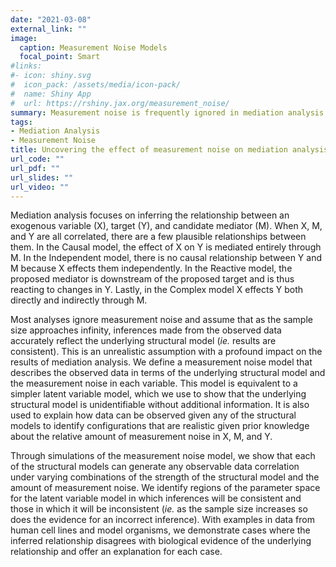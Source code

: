 ```yaml
---
date: "2021-03-08"
external_link: ""
image:
  caption: Measurement Noise Models
  focal_point: Smart
#links:
#- icon: shiny.svg
#  icon_pack: /assets/media/icon-pack/
#  name: Shiny App
#  url: https://rshiny.jax.org/measurement_noise/
summary: Measurement noise is frequently ignored in mediation analysis. Inferences are made under the assumption that the data represents the underlying causal relationship when in reality the observed data is just a shadow of the true causal variables. In this analysis, we address the impact of applying a standard mediation analysis to data as if it is measured without error and identify ways to diagnose inconsistent results.
tags:
- Mediation Analysis
- Measurement Noise
title: Uncovering the effect of measurement noise on mediation analysis
url_code: ""
url_pdf: ""
url_slides: ""
url_video: ""
---
```


Mediation analysis focuses on inferring the relationship between an exogenous variable (X), target (Y), and candidate mediator (M). When X, M, and Y are all correlated, there are a few plausible relationships between them. In the Causal model, the effect of X on Y is mediated entirely through M. In the Independent model, there is no causal relationship between Y and M because X effects them independently. In the Reactive model, the proposed mediator is downstream of the proposed target and is thus reacting to changes in Y. Lastly, in the Complex model X effects Y both directly and indirectly through M. 

Most analyses ignore measurement noise and assume that as the sample size approaches infinity, inferences made from the observed data accurately reflect the underlying structural model (*ie.* results are consistent). This is an unrealistic assumption with a profound impact on the results of mediation analysis. We define a measurement noise model that describes the observed data in terms of the underlying structural model and the measurement noise in each variable. This model is equivalent to a simpler latent variable model, which we use to show that the underlying structural model is unidentifiable without additional information. It is also used to explain how data can be observed given any of the structural models to identify configurations that are realistic given prior knowledge about the relative amount of measurement noise in X, M, and Y. 

Through simulations of the measurement noise model, we show that each of the structural models can generate any observable data correlation under varying combinations of the strength of the structural model and the amount of measurement noise. We identify regions of the parameter space for the latent variable model in which inferences will be consistent and those in which it will be inconsistent (*ie.* as the sample size increases so does the evidence for an incorrect inference). With examples in data from human cell lines and model organisms, we demonstrate cases where the inferred relationship disagrees with biological evidence of the underlying relationship and offer an explanation for each case. 
